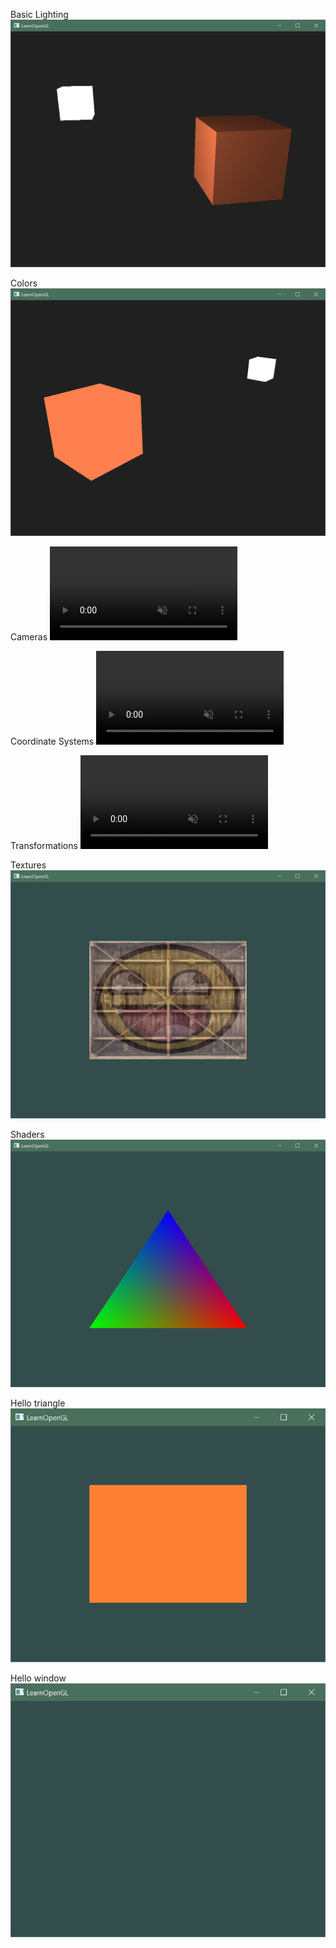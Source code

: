 Basic Lighting
<img src="screenshots/8 basic lighting.png" alt="Basic Lighting chapter screenshot" />

Colors
<img src="screenshots/7 colors.png" alt="Colors chapter screenshot" />

Cameras
<video controls autoplay muted loop src="screenshots/6 cameras.mp4" type="video/mp4">

Coordinate Systems
<video controls autoplay muted loop src="screenshots/5 coordinate systems.mp4" type="video/mp4">

Transformations
<video controls autoplay muted loop src="screenshots/4 transformations.mp4" type="video/mp4">

Textures
<img src="screenshots/3 textures.png" alt="Textures chapter screenshot" />

Shaders
<img src="screenshots/2 shaders.png" alt="Shaders chapter screenshot" />

Hello triangle
<img src="screenshots/1 hello triangle.png" alt="Hello triangle chapter screenshot" />

Hello window
<img src="screenshots/0 hello window.png" alt="Hello window chapter screenshot" />